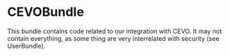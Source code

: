 CEVOBundle
==========

This bundle contains code related to our integration with CEVO. It may not
contain everything, as some thing are very interrelated with security (see UserBundle).